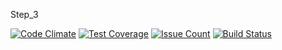 Step_3

[![Code Climate](https://codeclimate.com/github/Berberis/project-lvl1-s136/badges/gpa.svg)](https://codeclimate.com/github/Berberis/project-lvl1-s136)
[![Test Coverage](https://codeclimate.com/github/Berberis/project-lvl1-s136/badges/coverage.svg)](https://codeclimate.com/github/Berberis/project-lvl1-s136/coverage)
[![Issue Count](https://codeclimate.com/github/Berberis/project-lvl1-s136/badges/issue_count.svg)](https://codeclimate.com/github/Berberis/project-lvl1-s136)
[![Build Status](https://travis-ci.org/berberis/project-lvl1-s136.svg?branch=master)](https://travis-ci.org/berberis/project-lvl1-s136)
